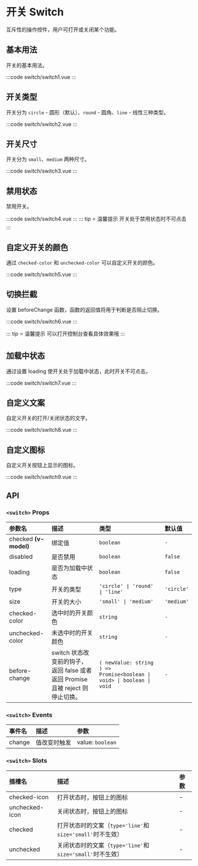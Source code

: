 # 开关 Switch
互斥性的操作控件，用户可打开或关闭某个功能。

## 基本用法
开关的基本用法。

:::code switch/switch1.vue
:::

## 开关类型
开关分为 `circle` - 圆形（默认）、`round` - 圆角、`line` - 线性三种类型。

:::code switch/switch2.vue
:::

## 开关尺寸
开关分为 `small`、`medium` 两种尺寸。

:::code switch/switch3.vue
:::

## 禁用状态
禁用开关。

:::code switch/switch4.vue
:::
::: tip ⭐️ 温馨提示
开关处于禁用状态时不可点击
:::
## 自定义开关的颜色
通过 `checked-color` 和 `unchecked-color` 可以自定义开关的颜色。

:::code switch/switch5.vue
:::

## 切换拦截
设置 beforeChange 函数，函数的返回值将用于判断是否阻止切换。

:::code switch/switch6.vue
:::

::: tip ⭐️ 温馨提示
可以打开控制台查看具体效果哦
:::

## 加载中状态
通过设置 loading 使开关处于加载中状态，此时开关不可点击。

:::code switch/switch7.vue
:::


## 自定义文案
自定义开关的打开/关闭状态的文字。

:::code switch/switch8.vue
:::

## 自定义图标
自定义开关按钮上显示的图标。

:::code switch/switch9.vue
:::

## API
### `<switch>` Props
| 参数名                | 描述                                                         | 类型                                                         | 默认值     |
| :-------------------- | :----------------------------------------------------------- | :----------------------------------------------------------- | :--------- |
| checked **(v-model)** | 绑定值                                                       | `boolean`                                                    | `-`        |
| disabled              | 是否禁用                                                     | `boolean`                                                    | `false`    |
| loading               | 是否为加载中状态                                             | `boolean`                                                    | `false`    |
| type                  | 开关的类型                                                   | `'circle' \| 'round' \| 'line'`                                | `'circle'` |
| size                  | 开关的大小                                                   | `'small' \| 'medium'`                                         | `'medium'` |
| checked-color         | 选中时的开关颜色                                             | `string`                                                     | `-`        |
| unchecked-color       | 未选中时的开关颜色                                           | `string`                                                     | `-`        |
| before-change         | switch 状态改变前的钩子， 返回 false 或者返回 Promise 且被 reject 则停止切换。 | `( newValue: string ) => Promise<boolean \| void> \| boolean \| void` | `-`        |

### `<switch>` Events

| 事件名 | 描述         | 参数                                           |
| :----- | :----------- | :--------------------------------------------- |
| change | 值改变时触发 | value: `boolean` |

### `<switch>` Slots

| 插槽名         | 描述                                                      | 参数 |
| :------------- | :-------------------------------------------------------- | :--- |
| checked-icon   | 打开状态时，按钮上的图标                                  | -    |
| unchecked-icon | 关闭状态时，按钮上的图标                                  | -    |
| checked        | 打开状态时的文案（`type='line'`和`size='small'`时不生效） | -    |
| unchecked      | 关闭状态时的文案（`type='line'`和`size='small'`时不生效） | -    |